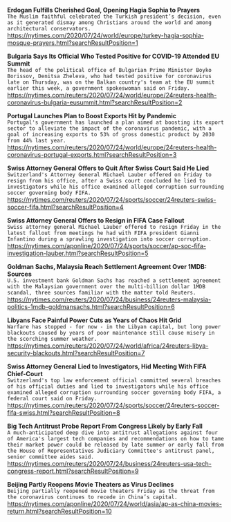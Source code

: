 **Erdogan Fulfills Cherished Goal, Opening Hagia Sophia to Prayers**\
`The Muslim faithful celebrated the Turkish president’s decision, even as it generated dismay among Christians around the world and among architectural conservators.`\
https://nytimes.com/2020/07/24/world/europe/turkey-hagia-sophia-mosque-prayers.html?searchResultPosition=1

**Bulgaria Says Its Official Who Tested Positive for COVID-19 Attended EU Summit**\
`The head of the political office of Bulgarian Prime Minister Boyko Borissov, Denitsa Zheleva, who had tested positive for coronavirus late on Thursday, was on the Balkan country's team at the EU summit earlier this week, a government spokeswoman said on Friday.`\
https://nytimes.com/reuters/2020/07/24/world/europe/24reuters-health-coronavirus-bulgaria-eusummit.html?searchResultPosition=2

**Portugal Launches Plan to Boost Exports Hit by Pandemic**\
`Portugal's government has launched a plan aimed at boosting its export sector to alleviate the impact of the coronavirus pandemic, with a goal of increasing exports to 53% of gross domestic product by 2030 from 44% last year.`\
https://nytimes.com/reuters/2020/07/24/world/europe/24reuters-health-coronavirus-portugal-exports.html?searchResultPosition=3

**Swiss Attorney General Offers to Quit After Swiss Court Said He Lied**\
`Switzerland's Attorney General Michael Lauber offered on Friday to resign from his office, after a Swiss court concluded he lied to investigators while his office examined alleged corruption surrounding soccer governing body FIFA.`\
https://nytimes.com/reuters/2020/07/24/sports/soccer/24reuters-swiss-soccer-fifa.html?searchResultPosition=4

**Swiss Attorney General Offers to Resign in FIFA Case Fallout**\
`Swiss attorney general Michael Lauber offered to resign Friday in the latest fallout from meetings he had with FIFA president Gianni Infantino during a sprawling investigation into soccer corruption.`\
https://nytimes.com/aponline/2020/07/24/sports/soccer/ap-soc-fifa-investigation-lauber.html?searchResultPosition=5

**Goldman Sachs, Malaysia Reach Settlement Agreement Over 1MDB: Sources**\
`U.S. investment bank Goldman Sachs has reached a settlement agreement with the Malaysian government over the multi-billion dollar 1MDB scandal, three sources familiar with the matter told Reuters. `\
https://nytimes.com/reuters/2020/07/24/business/24reuters-malaysia-politics-1mdb-goldmansachs.html?searchResultPosition=6

**Libyans Face Painful Power Cuts as Years of Chaos Hit Grid**\
`Warfare has stopped - for now - in the Libyan capital, but long power blackouts caused by years of poor maintenance still cause misery in the scorching summer weather. `\
https://nytimes.com/reuters/2020/07/24/world/africa/24reuters-libya-security-blackouts.html?searchResultPosition=7

**Swiss Attorney General Lied to Investigators, Hid Meeting With FIFA Chief-Court**\
`Switzerland's top law enforcement official committed several breaches of his official duties and lied to investigators while his office examined alleged corruption surrounding soccer governing body FIFA, a federal court said on Friday.`\
https://nytimes.com/reuters/2020/07/24/sports/soccer/24reuters-soccer-fifa-swiss.html?searchResultPosition=8

**Big Tech Antitrust Probe Report From Congress Likely by Early Fall**\
`A much-anticipated deep dive into antitrust allegations against four of America's largest tech companies and recommendations on how to tame their market power could be released by late summer or early fall from the House of Representatives Judiciary Committee's antitrust panel, senior committee aides said.`\
https://nytimes.com/reuters/2020/07/24/business/24reuters-usa-tech-congress-report.html?searchResultPosition=9

**Beijing Partly Reopens Movie Theaters as Virus Declines**\
`Beijing partially reopened movie theaters Friday as the threat from the coronavirus continues to recede in China’s capital. `\
https://nytimes.com/aponline/2020/07/24/world/asia/ap-as-china-movies-return.html?searchResultPosition=10

